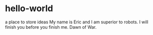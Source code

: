 # hello-world
a place to store ideas
My name is Eric and I am superior to robots. I will finish you before you finish me. Dawn of War.
